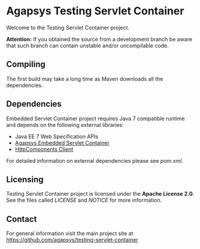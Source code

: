 # Agapsys Testing Servlet Container

Welcome to the Testing Servlet Container project.

**Attention:** If you obtained the source from a development branch be aware that such branch can contain unstable and/or uncompilable code.

## Compiling

The first build may take a long time as Maven downloads all the dependencies.

## Dependencies

Embedded Servlet Container project requires Java 7 compatible runtime and depends on the following external libraries:

* Java EE 7 Web Specification APIs
* [Agapsys Embedded Servlet Container](https://github.com/agapsys/embedded-servlet-container)
* [HttpComponents Client](http://hc.apache.org/httpcomponents-client-ga/)


For detailed information on external dependencies please see *pom.xml*.

## Licensing

Testing Servlet Container project is licensed under the **Apache License 2.0**. See the files called *LICENSE* and *NOTICE* for more information.

## Contact

For general information visit the main project site at https://github.com/agapsys/testing-servlet-container
